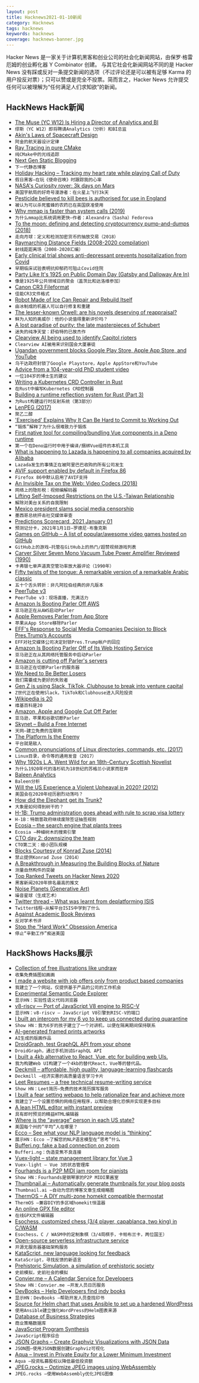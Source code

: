 ```yaml
---
layout: post
title: Hacknews2021-01-10新闻
category: Hacknews
tags: hacknews
keywords: hacknews
coverage: hacknews-banner.jpg
---
```


Hacker News 是一家关于计算机黑客和创业公司的社会化新闻网站，由保罗·格雷厄姆的创业孵化器 Y Combinator 创建。
与其它社会化新闻网站不同的是 Hacker News 没有踩或反对一条提交新闻的选项（不过评论还是可以被有足够 Karma 的用户投反对票）；只可以赞或是完全不投票。简而言之，Hacker News 允许提交任何可以被理解为“任何满足人们求知欲”的新闻。

## HackNews Hack新闻


- [The Muse (YC W12) Is Hiring a Director of Analytics and BI](https://www.themuse.com/jobs/themuse/director-of-analytics-business-intelligence)
- `缪斯（YC W12）即将聘请Analytics（分析）和BI总监`
- [Akin's Laws of Spacecraft Design](http://spacecraft.ssl.umd.edu/akins_laws.html)
- `阿金的航天器设计定律`
- [Ray Tracing in pure CMake](https://64.github.io/cmake-raytracer/)
- `纯CMake中的光线追踪`
- [Next Gen Static Blogging](https://inoads.com/articles/2020-01-09-Next-Gen-Static-Blogging)
- `下一代静态博客`
- [Holiday Hacking – Tracking my heart rate while playing Call of Duty](https://jcdav.is/2021/01/04/Holiday-Hacking-COD-HR/)
- `假日黑客–在玩《使命召唤》时跟踪我的心率`
- [NASA's Curiosity rover: 3k days on Mars](https://www.bbc.com/news/science-environment-55562150)
- `美国宇航局的好奇号漫游者：在火星上飞行3k天`
- [Pesticide believed to kill bees is authorised for use in England](https://www.theguardian.com/environment/2021/jan/09/pesticide-believed-kill-bees-authorised-use-england-eu-farmers)
- `被认为可以杀死蜜蜂的农药已在英国获准使用`
- [Why mmap is faster than system calls (2019)](https://sasha-f.medium.com/why-mmap-is-faster-than-system-calls-24718e75ab37)
- `为什么mmap比系统调用更快–作者：Alexandra（Sasha）Fedorova`
- [To the moon: defining and detecting cryptocurrency pump-and-dumps (2018)](https://crimesciencejournal.biomedcentral.com/articles/10.1186/s40163-018-0093-5)
- `走向月球：定义和检测加密货币的抽放交易（2018）`
- [Raymarching Distance Fields (2008-2020 compilation)](https://iquilezles.org/www/articles/raymarchingdf/raymarchingdf.htm)
- `射线距距离场（2008-2020汇编）`
- [Early clinical trial shows anti-depressant prevents hospitalization from Covid](https://jamanetwork.com/journals/jama/fullarticle/2773108)
- `早期临床试验表明抗抑郁药可阻止Covid住院`
- [Party Like It's 1925 on Public Domain Day (Gatsby and Dalloway Are In)](https://www.npr.org/2021/01/01/951171599/party-like-its-1925-on-public-domain-day-gatsby-and-dalloway-are-in)
- `像是1925年公共领域日的聚会（盖茨比和达洛维参加）`
- [Canon CR3 Fileformat](https://github.com/lclevy/canon_cr3)
- `佳能CR3文件格式`
- [Robot Made of Ice Can Repair and Rebuild Itself](https://www.freethink.com/articles/robot-made-of-ice)
- `由冰制成的机器人可以自行修复和重建`
- [The lesser-known Orwell: are his novels deserving of reappraisal?](https://thecritic.co.uk/the-lesser-known-orwell-are-his-novels-deserving-of-reappraisal/)
- `鲜为人知的奥威尔：他的小说值得重新评价吗？`
- [A lost paradise of purity: the late masterpieces of Schubert](https://standpointmag.co.uk/a-lost-paradise-of-purity/)
- `迷失的纯净天堂：舒伯特的已故杰作`
- [Clearview AI being used to identify Capitol rioters](https://www.nytimes.com/live/2021/01/09/us/trump-biden#facial-recognition-clearview-capitol)
- `Clearview AI被用来识别国会大厦暴徒`
- [Ugandan government blocks Google Play Store, Apple App Store, and YouTube](https://techjaja.com/govt-blocks-google-playstore-apple-appstore-and-youtube/)
- `乌干达政府封锁了Google Playstore，Apple AppStore和YouTube`
- [Advice from a 104-year-old PhD student video](https://www.bbc.com/reel/video/p090s793/advice-from-a-104-year-old-phd-student)
- `一位104岁的博士生的建议`
- [Writing a Kubernetes CRD Controller in Rust](http://technosophos.com/2019/08/07/writing-a-kubernetes-controller-in-rust.html)
- `在Rust中编写Kubernetes CRD控制器`
- [Building a runtime reflection system for Rust (Part 3)](https://www.osohq.com/post/runtime-reflection-pt-3)
- `为Rust构建运行时反射系统（第3部分）`
- [LenPEG (2017)](https://www.dangermouse.net/esoteric/lenpeg.html)
- `聚乙二醇`
- ['Exercised' Explains Why It Can Be Hard to Commit to Working Out](https://www.npr.org/2021/01/05/953249677/exercised-explains-why-it-can-be-hard-to-commit-to-working-out-and-why-we-should)
- `“锻炼”解释了为什么很难致力于锻炼`
- [First native tool for compiling/bundling Vue components in a Deno runtime](https://andrew-rehrig.medium.com/vno-a-vue-deno-love-story-a9dd4d130ac7)
- `第一个在Deno运行时中用于编译/捆绑Vue组件的本机工具`
- [What is happening to Lazada is happening to all companies acquired by Alibaba](https://thelowdown.momentum.asia/what-is-happening-to-lazada-is-happening-to-all-companies-acquired-by-alibaba/)
- `Lazada发生的事情正在被阿里巴巴收购的所有公司发生`
- [AVIF support enabled by default in Firefox 86](https://bugzilla.mozilla.org/show_bug.cgi?id=1682995)
- `Firefox 86中默认启用了AVIF支持`
- [An Invisible Tax on the Web: Video Codecs (2018)](https://blog.mozilla.org/blog/2018/07/11/royalty-free-web-video-codecs/)
- `网络上的隐形税：视频编解码器`
- [Lifting Self-Imposed Restrictions on the U.S.-Taiwan Relationship](https://www.state.gov/lifting-self-imposed-restrictions-on-the-u-s-taiwan-relationship/)
- `解除对美台关系的自我限制`
- [Mexico president slams social media censorship](https://www.reuters.com/article/us-usa-election-mexico/mexico-president-slams-social-media-censorship-after-chaos-in-us-capitol-idUSKBN29C1QY)
- `墨西哥总统抨击社交媒体审查`
- [Predictions Scorecard, 2021 January 01](http://rodneybrooks.com/predictions-scorecard-2021-january-01/)
- `预测记分卡，2021年1月1日–罗德尼·布鲁克斯`
- [Games on GitHub – A list of popular/awesome video games hosted on GitHub](https://github.com/leereilly/games)
- `GitHub上的游戏–托管在GitHub上的热门/超赞视频游戏列表`
- [Carver Silver Seven Mono Vacuum Tube Power Amplifier Reviewed (1990)](https://hometheaterreview.com/carver-silver-seven-mono-vacuum-tube-power-amplifier-reviewed/)
- `卡弗银七单声道真空管功率放大器评论（1990年）`
- [Fifty twists of the tongue: A remarkable version of a remarkable Arabic classic](https://www.the-tls.co.uk/articles/impostures-al-hariri-michael-cooperson-book-review/)
- `五十个舌头转折：非凡阿拉伯经典的非凡版本`
- [PeerTube v3](https://framablog.org/2021/01/07/peertube-v3-its-a-live-a-liiiiive/)
- `PeerTube v3：现场直播，充满活力`
- [Amazon Is Booting Parler Off AWS](https://www.buzzfeednews.com/article/johnpaczkowski/amazon-parler-aws)
- `亚马逊正在从AWS启动Parler`
- [Apple Removes Parler from App Store](https://www.cnn.com/2021/01/09/tech/parler-suspended-apple-app-store/index.html)
- `苹果从App Store移除Parler`
- [EFF's Response to Social Media Companies Decision to Block Pres.Trump’s Accounts](https://www.eff.org/deeplinks/2021/01/eff-response-social-media-companies-decision-block-president-trumps-accounts)
- `EFF对社交媒体公司决定封锁Pres.Trump帐户的回应`
- [Amazon Is Booting Parler Off of Its Web Hosting Service](https://www.buzzfeednews.com/johnpaczkowski/amazon-parler-aws)
- `亚马逊正在从其网络托管服务中启动Parler`
- [Amazon is cutting off Parler's servers](https://www.engadget.com/amazon-suspends-parler-aws-access-025310355.html)
- `亚马逊正在切断Parler的服务器`
- [We Need to Be Better Losers](https://www.christianitytoday.com/ct/2021/january-web-only/christian-victory-election-loss.html)
- `我们需要成为更好的失败者`
- [Gen Z is using Slack, TikTok, Clubhouse to break into venture capital](https://www.businessinsider.com/gen-z-vcs-slack-movement-venture-capital-investing-tiktok-sway-2021-1)
- `Z世代正在使用Slack，TikTok和Clubhouse进入风险投资`
- [Wikipedia is 20](https://www.economist.com/international/2021/01/09/wikipedia-is-20-and-its-reputation-has-never-been-higher)
- `维基百科是20`
- [Amazon, Apple and Google Cut Off Parler](https://www.nytimes.com/2021/01/09/technology/apple-google-parler.html)
- `亚马逊，苹果和谷歌切断Parler`
- [Skynet – Build a Free Internet](https://siasky.net/)
- `天网–建立免费的互联网`
- [The Platform Is the Enemy](https://danielbmarkham.com/the-platform-is-the-enemy/)
- `平台就是敌人`
- [Common pronunciations of Linux directories, commands, etc. (2017)](https://www.linux.org/threads/common-pronunciations-of-linux-directories-commands-etc.4445/)
- `Linux目录，命令等的通用发音（2017）`
- [Why 1920s L.A. Went Wild for an 18th-Century Scottish Novelist](https://www.atlasobscura.com/articles/walter-scott-los-angeles)
- `为什么1920年代的洛杉矶为18世纪的苏格兰小说家而狂奔`
- [Baleen Analytics](https://queue.acm.org/detail.cfm?ref=rss&id=3446917)
- `Baleen分析`
- [Will the US Experience a Violent Upheaval in 2020? (2012)](https://www.livescience.com/22109-cycles-violence-2020.html)
- `美国会在2020年经历剧烈动荡吗？ `
- [How did the Elephant get its Trunk?](https://www.historytoday.com/archive/natural-histories/how-did-elephant-get-its-trunk)
- `大象是如何得到树干的？`
- [H-1B: Trump administration goes ahead with rule to scrap visa lottery](https://www.mercurynews.com/2021/01/07/h-1b-trump-administration-goes-ahead-with-rule-to-scrap-visa-lottery-but-change-may-not-stand)
- `H-1B：特朗普政府继续废除签证抽签规则`
- [Ecosia – the search engine that plants trees](https://www.ecosia.org/)
- `Ecosia –种植树木的搜索引擎`
- [CTO day 2: downsizing the team](https://danlebrero.com/2020/12/02/cto-diary-downsizing-team-firing/)
- `CTO第二天：缩小团队规模`
- [Blocks Courtesy of Konrad Zuse (2014)](https://journal.infinitenegativeutility.com/blocks-courtesy-of-konrad-zuse)
- `禁止提供Konrad Zuse（2014）`
- [A Breakthrough in Measuring the Building Blocks of Nature](http://m.nautil.us/blog/a-breakthrough-in-measuring-the-building-blocks-of-nature)
- `测量自然构件的突破`
- [Top Ranked Tweets on Hacker News 2020](https://harishgarg.com/writing/hacker-news-front-page-tweets-2020/)
- `黑客新闻2020年排名最高的推文`
- [Noise Planets (Generative Art)](https://avinayak.github.io/art/2021/01/09/noise-planets.html)
- `噪音星球（生成艺术）`
- [Twitter thread – What was learnt from deplatforming ISIS](https://twitter.com/amaramarasingam/status/1348147867739975681)
- `Twitter线程–从解平台ISIS中学到了什么`
- [Against Academic Book Reviews](https://www.chronicle.com/article/against-academic-book-reviews?cid2=gen_login_refresh&cid=gen_sign_in&cid2=gen_login_refresh)
- `反对学术书评`
- [Stop the “Hard Work” Obsession America](https://erik-engheim.medium.com/stop-the-hard-work-obsession-america-6e5c29b1c07c)
- `停止“辛勤工作”痴迷美国`


## HackShows Hacks展示

- [ Collection of free illustrations like undraw](https://www.vektors.pro/)
- `收集免费插图如画画`
- [ I made a website with job offers only from product based companies](https://getaproductjob.com/)
- `我建立了一个网站，仅提供基于产品的公司的工作机会`
- [ Experimental Semantic Code Explorer](https://artifacts.bypaulshen.com/code-explorer/02/)
- `显示HN：实验性语义代码浏览器`
- [ v8-riscv — Port of JavaScript V8 engine to RISC-V](https://github.com/v8-riscv/v8)
- `显示HN：v8-riscv — JavaScript V8引擎到RISC-V的端口`
- [ I built an intercom for my 6 yo to keep us connected during quarantine](https://chordata.cc/blog/open-source-intercom-for-kids/)
- `Show HN：我为6岁的孩子建立了一个对讲机，以便在隔离期间保持联系`
- [ AI-generated framed prints artworks](http://uniqueaiart.com/)
- `AI生成的版画作品`
- [ DroidGraph, test GraphQL API from your phone](https://play.google.com/store/apps/details?id=com.onedev.droidgraph&hl=en_US&gl=US)
- `DroidGraph，通过手机测试GraphQL API`
- [ I built a 4kb alternative to React, Vue, etc for building web UIs.](https://synergyjs.org)
- `我为构建Web UI构建了一个4kb的替代React，Vue等的替代品。`
- [ Deckmill – affordable, high quality, language-learning flashcards](https://deckmill.com/)
- `Deckmill –经济实惠的高质量语言学习卡片`
- [ Leet Resumes – a free technical resume-writing service](https://leetresumes.com/)
- `Show HN：Leet简历–免费的技术简历撰写服务`
- [ I built a fear setting webapp to help rationalize fear and achieve more](https://fearsettingapp.herokuapp.com/)
- `我建立了一个设置恐惧的网络应用程序，以帮助合理化恐惧并实现更多目标`
- [ A lean HTML editor with instant preview](https://no-gravity.github.io/html_editor/)
- `具有即时预览的精益HTML编辑器`
- [ Where is the “average” person in each US state?](https://marwahaha.github.io/ca-center/viewer)
- `美国每个州的“平均”人在哪里？`
- [ Ecco – See what your NLP language model is “thinking”](https://www.eccox.io/)
- `展示HN：Ecco –了解您的NLP语言模型在“思考”什么`
- [ Bufferi.ng: fake a bad connection on zoom](Https://www.bufferi.ng)
- `Bufferi.ng：伪造变焦不良连接`
- [ Vuex-light – state management library for Vue 3](https://github.com/js-cosmos/vuex-light)
- `Vuex-light – Vue 3的状态管理库`
- [ Fourhands is a P2P MIDI jam room for pianists](https://fourhands.jminjie.com/)
- `Show HN：Fourhands是钢琴家的P2P MIDI果酱室`
- [ Thumbnail.ai – Automatically generate thumbnails for your blog posts](https://thumbnail.ai/)
- `Thumbnail.ai –自动为您的博客文章生成缩略图`
- [ ThermOS – A DIY multi-zone homekit compatible thermostat](https://joetruncale.medium.com/thermos-d089e1c4974b)
- `ThermOS –兼容DIY的多区域homekit恒温器`
- [ An online GPX file editor](https://gpxstudio.github.io)
- `在线GPX文件编辑器`
- [ Esochess, customized chess (3/4 player, capablanca, two king) in C/WASM](https://esochess.net)
- `Esochess，C / WASM中的定制象棋（3/4局棋手，卡帕布兰卡，两位国王）`
- [ Open-source serverless infrastructure service](https://github.com/stormkit-io/app-stormkit-io)
- `开源无服务器基础架构服务`
- [ KataScript, new language looking for feedback](https://github.com/brwhale/KataScript)
- `KataScript，寻找反馈的新语言`
- [ Prehistoric Simulation, a simulation of prehistoric society](http://prehistoric.tech)
- `史前模拟，史前社会的模拟`
- [ Convier.me – A Calendar Service for Developers](https://convier.me)
- `Show HN：Convier.me –开发人员日历服务`
- [ DevBooks – Help Developers find indy books](https://thesmartcoder.dev/books/)
- `显示HN：DevBooks –帮助开发人员查找印书`
- [ Source for Helm chart that uses Ansible to set up a hardened WordPress](https://code.habd.as/comfusion/WordPress)
- `使用Ansible建立强化WordPress的Helm图表来源`
- [ Database of Business Strategies](https://growthhunt.carrd.co/)
- `商业策略数据库`
- [ JavaScript Program Synthesis](https://grgv.xyz/inductive_program_synthesis/)
- `JavaScript程序综合`
- [ JSON Graphs – Create Graphviz Visualizations with JSON Data](https://nounparse.com/)
- `JSON图–使用JSON数据创建Graphviz可视化`
- [ Aqua – Invest in Private Equity for a Lower Minimum Investment](http://investwithaqua.com)
- `Aqua –投资私募股权以降低最低投资额`
- [ JPEG.rocks – Optimize JPEG images using WebAssembly](https://jpeg.rocks)
- `JPEG.rocks –使用WebAssembly优化JPEG图像`

